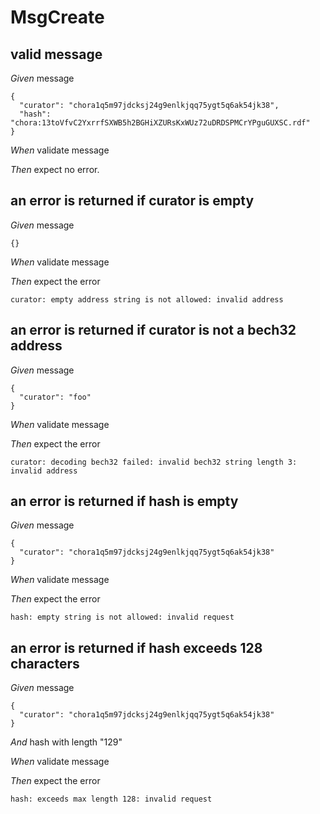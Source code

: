# MsgCreate

## valid message

_Given_ message

```
{
  "curator": "chora1q5m97jdcksj24g9enlkjqq75ygt5q6ak54jk38",
  "hash": "chora:13toVfvC2YxrrfSXWB5h2BGHiXZURsKxWUz72uDRDSPMCrYPguGUXSC.rdf"
}
```

_When_ validate message

_Then_ expect no error.

## an error is returned if curator is empty

_Given_ message

```
{}
```

_When_ validate message

_Then_ expect the error

```
curator: empty address string is not allowed: invalid address
```

## an error is returned if curator is not a bech32 address

_Given_ message

```
{
  "curator": "foo"
}
```

_When_ validate message

_Then_ expect the error

```
curator: decoding bech32 failed: invalid bech32 string length 3: invalid address
```

## an error is returned if hash is empty

_Given_ message

```
{
  "curator": "chora1q5m97jdcksj24g9enlkjqq75ygt5q6ak54jk38"
}
```

_When_ validate message

_Then_ expect the error

```
hash: empty string is not allowed: invalid request
```

## an error is returned if hash exceeds 128 characters

_Given_ message

```
{
  "curator": "chora1q5m97jdcksj24g9enlkjqq75ygt5q6ak54jk38"
}
```

_And_ hash with length "129"

_When_ validate message

_Then_ expect the error

```
hash: exceeds max length 128: invalid request
```
